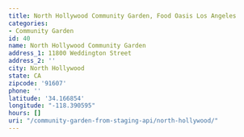 ```yaml
---
title: North Hollywood Community Garden, Food Oasis Los Angeles
categories:
- Community Garden
id: 40
name: North Hollywood Community Garden
address_1: 11800 Weddington Street
address_2: ''
city: North Hollywood
state: CA
zipcode: '91607'
phone: ''
latitude: '34.166854'
longitude: "-118.390595"
hours: []
uri: "/community-garden-from-staging-api/north-hollywood/"
---
```


